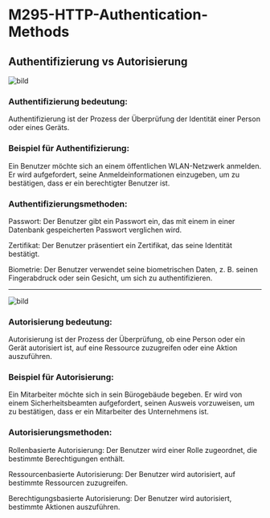 # M295-HTTP-Authentication-Methods

## Authentifizierung vs Autorisierung

![bild](https://assets.f-secure.com/i/illustrations/what-is-two-factor-authentication.png)
### Authentifizierung bedeutung: 

Authentifizierung ist der Prozess der Überprüfung der Identität einer Person oder eines Geräts.

### Beispiel für Authentifizierung:

Ein Benutzer möchte sich an einem öffentlichen WLAN-Netzwerk anmelden. Er wird aufgefordert,
seine Anmeldeinformationen einzugeben, um zu bestätigen, dass er ein berechtigter Benutzer ist.

### Authentifizierungsmethoden:

Passwort: Der Benutzer gibt ein Passwort ein, das mit einem in einer Datenbank gespeicherten Passwort
verglichen wird.

Zertifikat: Der Benutzer präsentiert ein Zertifikat, das seine Identität bestätigt.

Biometrie: Der Benutzer verwendet seine biometrischen Daten, z. B. seinen Fingerabdruck oder
sein Gesicht, um sich zu authentifizieren.

---

![bild](https://supertokens.com/covers/user_roles_cover.png)

### Autorisierung bedeutung:

Autorisierung ist der Prozess der Überprüfung, ob eine Person oder ein Gerät autorisiert ist, auf
eine Ressource zuzugreifen oder eine Aktion auszuführen.

### Beispiel für Autorisierung:

Ein Mitarbeiter möchte sich in sein Bürogebäude begeben. Er wird von einem Sicherheitsbeamten 
aufgefordert, seinen Ausweis vorzuweisen, um zu bestätigen, dass er ein Mitarbeiter des Unternehmens ist.

### Autorisierungsmethoden: 

Rollenbasierte Autorisierung: Der Benutzer wird einer Rolle zugeordnet, die bestimmte Berechtigungen 
enthält.

Ressourcenbasierte Autorisierung: Der Benutzer wird autorisiert, auf bestimmte Ressourcen zuzugreifen.

Berechtigungsbasierte Autorisierung: Der Benutzer wird autorisiert, bestimmte Aktionen auszuführen.
